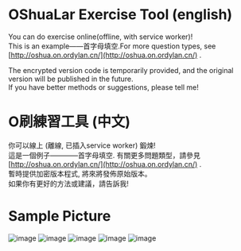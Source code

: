 # OShuaLar Exercise Tool (english)
You can do exercise online(offline, with service worker)!<br>
This is an example——首字母填空.For more question types, see [http://oshua.on.ordylan.cn/](http://oshua.on.ordylan.cn/) .<br>

The encrypted version code is temporarily provided, and the original version will be published in the future.<br>
If you have better methods or suggestions, please tell me!<br>

# O刷練習工具 (中文)
你可以線上 (離線, 已插入service worker) 鍛煉! <br>
這是一個例子————首字母填空. 有關更多問題類型，請參見[http://oshua.on.ordylan.cn/](http://oshua.on.ordylan.cn/) .<br>
暫時提供加密版本程式, 將來將發佈原始版本。<br>
如果你有更好的方法或建議，請告訴我! <br>

# Sample Picture
![image](https://user-images.githubusercontent.com/56828391/195980997-d41b6d90-12fd-45ac-9fa5-8f002cd69df5.png)
![image](https://user-images.githubusercontent.com/56828391/195981027-d3fb46a2-37ec-47d8-8b7d-cb4b90fa98fd.png)
![image](https://user-images.githubusercontent.com/56828391/195981046-dacb54f1-3316-48fd-9f4b-f01a903ad276.png)
![image](https://user-images.githubusercontent.com/56828391/195981125-6c26f2dc-4c10-4fff-8528-31f6527310c6.png)
![image](https://user-images.githubusercontent.com/56828391/195981084-82c62e65-8306-44e6-b811-a99a12ab621a.png)

